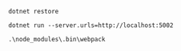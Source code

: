     dotnet restore

    dotnet run --server.urls=http://localhost:5002

    .\node_modules\.bin\webpack